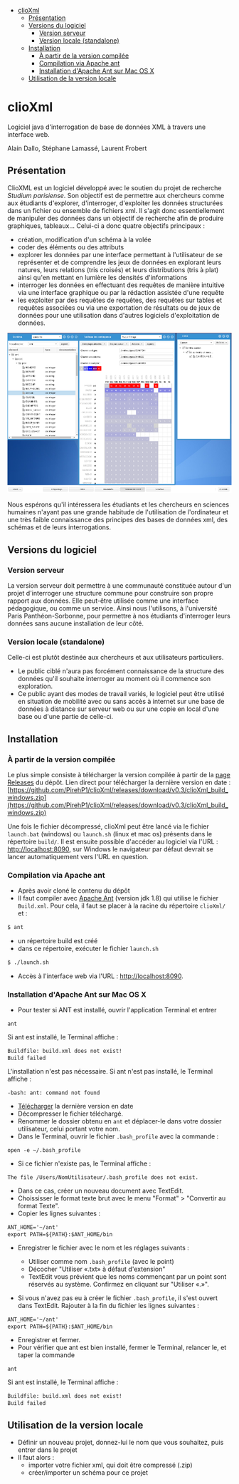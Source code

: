 - [clioXml](#clioxml)
   * [Présentation](#présentation)
   * [Versions du logiciel](#versions-du-logiciel)
      + [Version serveur](#version-serveur)
      + [Version locale (standalone)](#version-locale-standalone)
   * [Installation](#installation)
      + [À partir de la version compilée](#à-partir-de-la-version-compilée)
      + [Compilation via Apache ant](#compilation-via-apache-ant)
      + [Installation d'Apache Ant sur Mac OS X](#installation-dapache-ant-sur-mac-os-x)
   * [Utilisation de la version locale](#utilisation-de-la-version-locale)

# clioXml
Logiciel java d'interrogation de base de données XML à travers une interface web.

Alain Dallo, Stéphane Lamassé, Laurent Frobert

## Présentation

ClioXML est un logiciel développé avec le soutien du projet de recherche *Studium parisiense*. Son objectif est de permettre aux chercheurs comme aux étudiants d'explorer, d'interroger, d'exploiter les données structurées dans un fichier ou ensemble de fichiers xml. 
Il s'agit donc essentiellement de manipuler des données dans un objectif de recherche afin de produire graphiques, tableaux...
Celui-ci a donc quatre objectifs principaux :
* création, modification d'un schéma à la volée
* coder des éléments ou des attributs
* explorer les données par une interface permettant à l'utilisateur de se représenter et de comprendre les jeux de données en explorant leurs natures, leurs relations (tris croisés) et leurs distributions (tris à plat) ainsi qu'en mettant en lumière les densités d'informations
* interroger les données en effectuant des requêtes de manière intuitive via une interface graphique ou par la rédaction assistée d'une requête 
* les exploiter par des requêtes de requêtes, des requêtes sur tables et requêtes associées ou via une exportation de résultats ou de jeux de données pour une utilisation dans d'autres logiciels d'exploitation de données.

![Capture d'écran de l'interface de clioXml](https://github.com/PirehP1/clioXml/blob/master/capture_clioxml.png)


Nous espérons qu'il intéressera les étudiants et les chercheurs en sciences humaines n'ayant pas une grande habitude de l'utilisation de l'ordinateur et une très faible connaissance des principes des bases de données xml, des schémas et de leurs interrogations.

## Versions du logiciel

### Version serveur
La version serveur doit permettre à  une communauté constituée autour d'un projet d'interroger une structure commune pour construire son propre rapport aux données. Elle peut-être utilisée comme une interface pédagogique, ou comme un service.  Ainsi nous l'utilisons, à l'université Paris Panthéon-Sorbonne, pour permettre à nos étudiants d'interroger leurs données sans aucune installation de leur côté. 

### Version locale (standalone)

Celle-ci est plutôt destinée aux chercheurs et aux utilisateurs particuliers.
* Le public ciblé n'aura pas forcément connaissance de la structure des données qu'il souhaite interroger au moment où il commence son exploration.
* Ce public ayant des modes de travail variés, le logiciel peut être utilisé en situation de mobilité avec ou sans accès à internet sur une base de données à distance sur serveur web ou sur une copie en local d'une base ou d'une partie de celle-ci.

## Installation

### À partir de la version compilée

Le plus simple consiste à télécharger la version compilée à partir de la [page Releases](https://github.com/PirehP1/clioXml/releases) du dépôt. Lien direct pour télécharger la dernière version en date : [https://github.com/PirehP1/clioXml/releases/download/v0.3/clioXml_build_windows.zip](https://github.com/PirehP1/clioXml/releases/download/v0.3/clioXml_build_windows.zip)

Une fois le fichier décompressé, clioXml peut être lancé via le fichier `launch.bat` (windows) ou `launch.sh` (linux et mac os) présents dans le répertoire `build/`. Il est ensuite possible d'accéder au logiciel via l'URL : [http://localhost:8090](http://localhost:8090), sur Windows le navigateur par défaut devrait se lancer automatiquement vers l'URL en question.

### Compilation via Apache ant
* Après avoir cloné le contenu du dépôt 
* Il faut compiler avec [Apache Ant](https://ant.apache.org/) (version jdk 1.8) qui utilise le fichier `Build.xml`. Pour cela, il faut se placer à la racine du répertoire `clioXml/` et :
```sh
$ ant
```
* un répertoire build est créé
* dans ce répertoire, exécuter le fichier `launch.sh`
```sh
$ ./launch.sh
```
* Accès à l'interface web via l'URL : [http://localhost:8090](http://localhost:8090).

### Installation d'Apache Ant sur Mac OS X
* Pour tester si ANT est installé, ouvrir l'application Terminal et entrer
```
ant
```
Si ant est installé, le Terminal affiche :
```
Buildfile: build.xml does not exist!
Build failed
```
L'installation n'est pas nécessaire.
Si ant n'est pas installé, le Terminal affiche :
```
-bash: ant: command not found
```

* [Télécharger](http://ant.apache.org/bindownload.cgi) la dernière version en date
* Décompresser le fichier téléchargé.
* Renommer le dossier obtenu en `ant` et déplacer-le dans votre dossier utilisateur, celui portant votre nom.
* Dans le Terminal, ouvrir le fichier `.bash_profile` avec la commande :
```
open -e ~/.bash_profile
```
* Si ce fichier n'existe pas, le Terminal affiche :
```
The file /Users/NomUtilisateur/.bash_profile does not exist.
```
* Dans ce cas, créer un nouveau document avec TextEdit.
* Choississer le format texte brut avec le menu "Format" > "Convertir au format Texte".
* Copier les lignes suivantes :
```
ANT_HOME='~/ant'
export PATH=${PATH}:$ANT_HOME/bin
```
* Enregistrer le fichier avec le nom et les réglages suivants :
	* Utiliser comme nom `.bash_profile` (avec le point)
	* Décocher "Utiliser «.txt» à défaut d'extension"
	* TextEdit vous prévient que les noms commençant par un point sont réservés au système. Confirmez en cliquant sur "Utiliser «.»".

* Si vous n'avez pas eu à créer le fichier `.bash_profile`, il s'est ouvert dans TextEdit. Rajouter à la fin du fichier les lignes suivantes :
```
ANT_HOME='~/ant'
export PATH=${PATH}:$ANT_HOME/bin
```
* Enregistrer et fermer.
* Pour vérifier que ant est bien installé, fermer le Terminal, relancer le, et taper la commande
```
ant
```
Si ant est installé, le Terminal affiche :
```
Buildfile: build.xml does not exist!
Build failed
```

## Utilisation de la version locale

* Définir un nouveau projet, donnez-lui le nom que vous souhaitez, puis entrer dans le projet 
* Il faut alors :
	* importer votre fichier xml, qui doit être compressé (.zip)
	* créer/importer un schéma pour ce projet 
